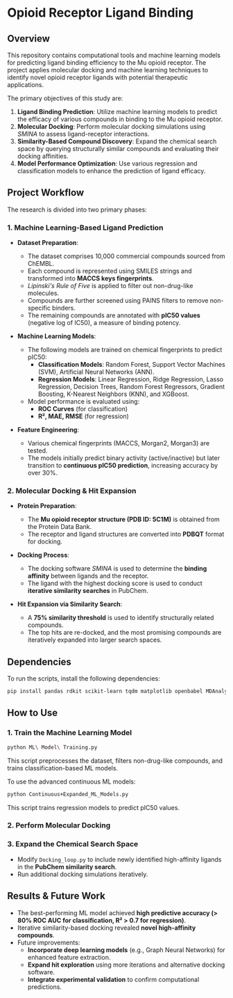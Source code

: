 # Opioid Receptor Ligand Binding

## Overview

This repository contains computational tools and machine learning models for predicting ligand binding efficiency to the Mu opioid receptor. The project applies molecular docking and machine learning techniques to identify novel opioid receptor ligands with potential therapeutic applications.

The primary objectives of this study are:
1. **Ligand Binding Prediction**: Utilize machine learning models to predict the efficacy of various compounds in binding to the Mu opioid receptor.
2. **Molecular Docking**: Perform molecular docking simulations using *SMINA* to assess ligand-receptor interactions.
3. **Similarity-Based Compound Discovery**: Expand the chemical search space by querying structurally similar compounds and evaluating their docking affinities.
4. **Model Performance Optimization**: Use various regression and classification models to enhance the prediction of ligand efficacy.

## Project Workflow

The research is divided into two primary phases:

### 1. Machine Learning-Based Ligand Prediction
- **Dataset Preparation**:
  - The dataset comprises 10,000 commercial compounds sourced from ChEMBL.
  - Each compound is represented using SMILES strings and transformed into **MACCS keys fingerprints**.
  - *Lipinski's Rule of Five* is applied to filter out non-drug-like molecules.
  - Compounds are further screened using PAINS filters to remove non-specific binders.
  - The remaining compounds are annotated with **pIC50 values** (negative log of IC50), a measure of binding potency.

- **Machine Learning Models**:
  - The following models are trained on chemical fingerprints to predict pIC50:
    - **Classification Models**: Random Forest, Support Vector Machines (SVM), Artificial Neural Networks (ANN).
    - **Regression Models**: Linear Regression, Ridge Regression, Lasso Regression, Decision Trees, Random Forest Regressors, Gradient Boosting, K-Nearest Neighbors (KNN), and XGBoost.
  - Model performance is evaluated using:
    - **ROC Curves** (for classification)
    - **R², MAE, RMSE** (for regression)

- **Feature Engineering**:
  - Various chemical fingerprints (MACCS, Morgan2, Morgan3) are tested.
  - The models initially predict binary activity (active/inactive) but later transition to **continuous pIC50 prediction**, increasing accuracy by over 30%.

### 2. Molecular Docking & Hit Expansion
- **Protein Preparation**:
  - The **Mu opioid receptor structure (PDB ID: 5C1M)** is obtained from the Protein Data Bank.
  - The receptor and ligand structures are converted into **PDBQT** format for docking.

- **Docking Process**:
  - The docking software *SMINA* is used to determine the **binding affinity** between ligands and the receptor.
  - The ligand with the highest docking score is used to conduct **iterative similarity searches** in PubChem.

- **Hit Expansion via Similarity Search**:
  - A **75% similarity threshold** is used to identify structurally related compounds.
  - The top hits are re-docked, and the most promising compounds are iteratively expanded into larger search spaces.

## Dependencies

To run the scripts, install the following dependencies:

```bash
pip install pandas rdkit scikit-learn tqdm matplotlib openbabel MDAnalysis xgboost
```

## How to Use

### 1. Train the Machine Learning Model
```bash
python ML\ Model\ Training.py
```
This script preprocesses the dataset, filters non-drug-like compounds, and trains classification-based ML models.

To use the advanced continuous ML models:
```bash
python Continuous+Expanded_ML_Models.py
```
This script trains regression models to predict pIC50 values.

### 2. Perform Molecular Docking

### 3. Expand the Chemical Search Space
- Modify `Docking_loop.py` to include newly identified high-affinity ligands in the **PubChem similarity search**.
- Run additional docking simulations iteratively.

## Results & Future Work
- The best-performing ML model achieved **high predictive accuracy (> 80% ROC AUC for classification, R² > 0.7 for regression)**.
- Iterative similarity-based docking revealed **novel high-affinity compounds**.
- Future improvements:
  - **Incorporate deep learning models** (e.g., Graph Neural Networks) for enhanced feature extraction.
  - **Expand hit exploration** using more iterations and alternative docking software.
  - **Integrate experimental validation** to confirm computational predictions.
